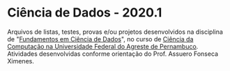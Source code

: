 # **Ciência de Dados - 2020.1**
Arquivos de listas, testes, provas e/ou projetos desenvolvidos na disciplina de "[Fundamentos em Ciência de Dados][CD]", no curso de [Ciência da Computação na Universidade Federal do Agreste de Pernambuco][UFAPE]. Atividades desenvolvidas conforme orientação do Prof. Assuero Fonseca Ximenes.

<!-- Links -->

[CD]: https://g.co/kgs/sotZqX
[UFAPE]: http://www.ufape.edu.br/br/node/409
<!-- [bnb]:  -->
